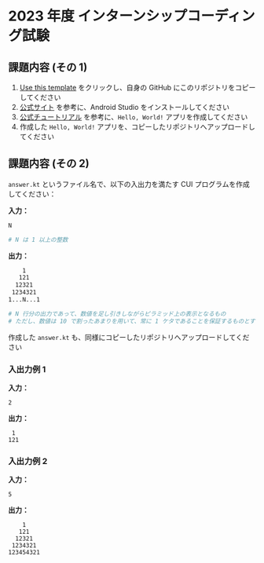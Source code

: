 # 2023 年度 インターンシップコーディング試験

## 課題内容 (その 1)

1. [Use this template](https://github.com/new?template_name=mobile-coding-test_2023&template_owner=cw-recruit) をクリックし、自身の GitHub にこのリポジトリをコピーしてください
1. [公式サイト](https://developer.android.com/studio/install?hl=ja) を参考に、Android Studio をインストールしてください
1. [公式チュートリアル](https://developer.android.com/codelabs/basic-android-kotlin-compose-first-app?hl=ja) を参考に、`Hello, World!` アプリを作成してください
1. 作成した `Hello, World!` アプリを、コピーしたリポジトリへアップロードしてください

## 課題内容 (その 2)

`answer.kt` というファイル名で、以下の入出力を満たす CUI プログラムを作成してください：

**入力：**

```sh
N

# N は 1 以上の整数
```

**出力：**

```sh
    1
   121
  12321
 1234321
1...N...1

# N 行分の出力であって、数値を足し引きしながらピラミッド上の表示となるもの
# ただし、数値は 10 で割ったあまりを用いて、常に 1 ケタであることを保証するものとする
```

作成した `answer.kt` も、同様にコピーしたリポジトリへアップロードしてください

### 入出力例 1

**入力：**

```
2
```

**出力：**

```
 1
121
```

### 入出力例 2

**入力：**

```
5
```

**出力：**

```
    1
   121
  12321
 1234321
123454321
```
